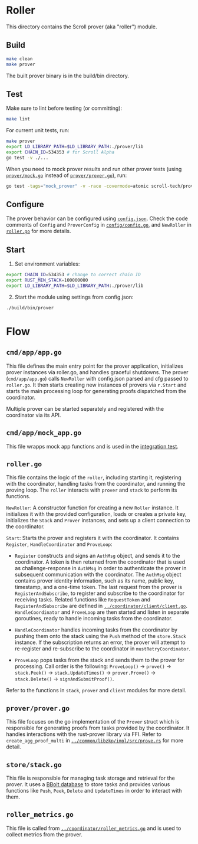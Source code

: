 # Roller

This directory contains the Scroll prover (aka "roller") module.


## Build
```bash
make clean
make prover
```
The built prover binary is in the build/bin directory.


## Test

Make sure to lint before testing (or committing):

```bash
make lint
```

For current unit tests, run:

```bash
make prover
export LD_LIBRARY_PATH=$LD_LIBRARY_PATH:./prover/lib
export CHAIN_ID=534353 # for Scroll Alpha
go test -v ./...
```

When you need to mock prover results and run other prover tests (using [`prover/mock.go`](prover/mock.go) instead of [`prover/prover.go`](prover/prover.go)), run:

```bash
go test -tags="mock_prover" -v -race -covermode=atomic scroll-tech/prover/...
```


## Configure

The prover behavior can be configured using [`config.json`](conf/config.json). Check the code comments of `Config` and `ProverConfig` in [`config/config.go`](config/config.go), and `NewRoller` in [`roller.go`](roller.go) for more details.


## Start

1. Set environment variables:

```bash
export CHAIN_ID=534353 # change to correct chain ID
export RUST_MIN_STACK=100000000
export LD_LIBRARY_PATH=$LD_LIBRARY_PATH:./prover/lib
```

2. Start the module using settings from config.json:

```bash
./build/bin/prover
```


# Flow

## `cmd/app/app.go`

This file defines the main entry point for the prover application, initializes prover instances via roller.go, and handles graceful shutdowns. The prover (`cmd/app/app.go`) calls `NewRoller` with config.json parsed and cfg passed to `roller.go`. It then starts creating new instances of provers via `r.Start` and starts the main processing loop for generating proofs dispatched from the coordinator.

Multiple prover can be started separately and registered with the coordinator via its API.


## `cmd/app/mock_app.go`

This file wrapps mock app functions and is used in the [integration test](../tests/integration-test/).


## `roller.go`

This file contains the logic of the `roller`, including starting it, registering with the coordinator, handling tasks from the coordinator, and running the proving loop. The `roller` interacts with `prover` and `stack` to perform its functions.

`NewRoller`: A constructor function for creating a new `Roller` instance. It initializes it with the provided configuration, loads or creates a private key, initializes the `Stack` and `Prover` instances, and sets up a client connection to the coordinator.

`Start`: Starts the prover and registers it with the coordinator. It contains `Register`, `HandleCoordinator` and `ProveLoop`:

* `Register` constructs and signs an `AuthMsg` object, and sends it to the coordinator. A token is then returned from the coordinator that is used as challenge-response in `AuthMsg` in order to authenticate the prover in subsequent communication with the coordinator. The `AuthMsg` object contains prover identity information, such as its name, public key, timestamp, and a one-time token. The last request from the prover is `RegisterAndSubscribe`, to register and subscribe to the coordinator for receiving tasks. Related functions like `RequestToken` and `RegisterAndSubscribe` are defined in [`../coordinator/client/client.go`](../coordinator/client/client.go). `HandleCoordinator` and `ProveLoop` are then started and listen in separate goroutines, ready to handle incoming tasks from the coordinator.

* `HandleCoordinator` handles incoming tasks from the coordinator by pushing them onto the stack using the `Push` method of the `store.Stack` instance. If the subscription returns an error, the prover will attempt to re-register and re-subscribe to the coordinator in `mustRetryCoordinator`.

* `ProveLoop` pops tasks from the stack and sends them to the prover for processing. Call order is the following: `ProveLoop()` -> `prove()` -> `stack.Peek()` -> `stack.UpdateTimes()` -> `prover.Prove()` -> `stack.Delete()` -> `signAndSubmitProof()`.

Refer to the functions in `stack`, `prover` and `client` modules for more detail.


## `prover/prover.go`

This file focuses on the go implementation of the `Prover` struct which is responsible for generating proofs from tasks provided by the coordinator. It handles interactions with the rust-prover library via FFI. Refer to `create_agg_proof_multi` in [`../common/libzkp/impl/src/prove.rs`](../common/libzkp/impl/src/prove.rs) for more detail.


## `store/stack.go`
This file is responsible for managing task storage and retrieval for the prover. It uses a [BBolt database](https://github.com/etcd-io/bbolt) to store tasks and provides various functions like `Push`, `Peek`, `Delete` and `UpdateTimes` in order to interact with them.


## `roller_metrics.go`

This file is called from [`../coordinator/roller_metrics.go`](../coordinator/roller_metrics.go) and is used to collect metrics from the prover.
